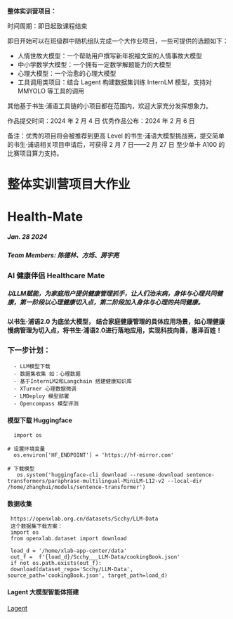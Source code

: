 **整体实训营项目：**

时间周期：即日起致课程结束

即日开始可以在班级群中随机组队完成一个大作业项目，一些可提供的选题如下：

- 人情世故大模型：一个帮助用户撰写新年祝福文案的人情事故大模型
- 中小学数学大模型：一个拥有一定数学解题能力的大模型
- 心理大模型：一个治愈的心理大模型
- 工具调用类项目：结合 Lagent 构建数据集训练 InternLM 模型，支持对 MMYOLO 等工具的调用

其他基于书生·浦语工具链的小项目都在范围内，欢迎大家充分发挥想象力。

作品提交时间：2024 年 2 月 4 日
优秀作品公布：2024 年 2 月 6 日

备注：优秀的项目将会被推荐到更高 Level 的书生·浦语大模型挑战赛，提交简单的书生·浦语相关项目申请后，可获得 2 月 7 日——2 月 27 日 至少单卡 A100 的比赛项目算力支持。

# **整体实训营项目大作业**  

# Health-Mate
#####  Jan. 28 2024
#####  Team Members:  陈德林、方烁、房宇亮 

### AI 健康伴侣  Healthcare Mate
##### 以LLM赋能，为家庭用户提供健康管理抓手，让人们治末病，身体与心理共同健康，第一阶段以心理健康切入点，第二阶段加入身体与心理的共同健康。
#### 以书生·浦语2.0 为底坐大模型， 结合家庭健康管理的具体应用场景，如心理健康 慢病管理为切入点，将书生·浦语2.0进行落地应用，实现科技向善，惠泽百姓！

### 下一步计划：
      - LLM模型下载
      - 数据集收集 如：心理数据
      - 基于InternLM2和Langchain 搭建健康知识库
      - XTurner 心理数据微调
      - LMDeploy 模型部署
      - Opencompass 模型评测
      
#### 模型下载 Huggingface
      import os

    # 设置环境变量
      os.environ['HF_ENDPOINT'] = 'https://hf-mirror.com'

    # 下载模型
       os.system('huggingface-cli download --resume-download sentence-transformers/paraphrase-multilingual-MiniLM-L12-v2 --local-dir /home/zhanghui/models/sentence-transformer')

#### 数据收集
     https://openxlab.org.cn/datasets/Scchy/LLM-Data 
     这个数据集下载方案：
     import os
     from openxlab.dataset import download

     load_d = '/home/xlab-app-center/data'
     out_f =  f'{load_d}/Scchy___LLM-Data/cookingBook.json'
     if not os.path.exists(out_f):
     download(dataset_repo='Scchy/LLM-Data', source_path='cookingBook.json', target_path=load_d)
     

#### Lagent 大模型智能体搭建
[Lagent](https://github.com/InternLM/InternLM/blob/main/agent/lagent_zh-CN.md) 

